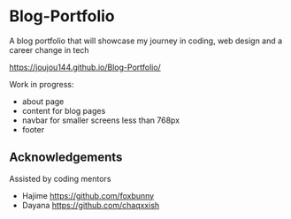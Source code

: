 # Blog-Portfolio
A blog portfolio that will showcase my journey in coding, web design and a career change in tech

https://joujou144.github.io/Blog-Portfolio/

Work in progress:
- about page
- content for blog pages
- navbar for smaller screens less than 768px
- footer

## Acknowledgements

Assisted by coding mentors
- Hajime https://github.com/foxbunny
- Dayana https://github.com/chaqxxish
